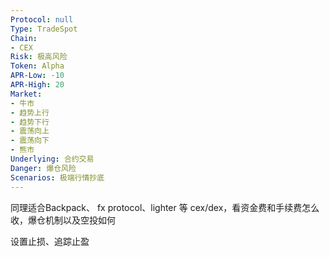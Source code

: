 ```yaml
---
Protocol: null
Type: TradeSpot
Chain:
- CEX
Risk: 极高风险
Token: Alpha
APR-Low: -10
APR-High: 20
Market:
- 牛市
- 趋势上行
- 趋势下行
- 震荡向上
- 震荡向下
- 熊市
Underlying: 合约交易
Danger: 爆仓风险
Scenarios: 极端行情抄底
---
```

同理适合Backpack、 fx protocol、lighter 等 cex/dex，看资金费和手续费怎么收，爆仓机制以及空投如何

设置止损、追踪止盈